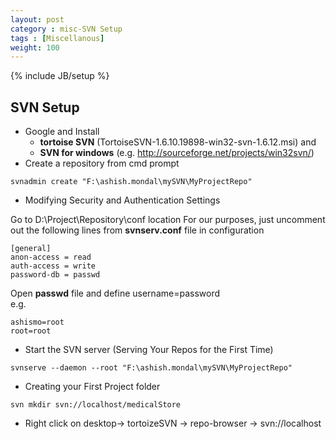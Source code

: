 ```yaml
---
layout: post
category : misc-SVN Setup
tags : [Miscellanous]
weight: 100
---
```

{% include JB/setup %}

## SVN Setup


* Google and Install 
  * **tortoise SVN** (TortoiseSVN-1.6.10.19898-win32-svn-1.6.12.msi) and 
  * **SVN for windows** (e.g. http://sourceforge.net/projects/win32svn/)
* Create a repository from cmd prompt

```
svnadmin create "F:\ashish.mondal\mySVN\MyProjectRepo"
```
* Modifying Security and Authentication Settings
    
Go to D:\Project\Repository\conf location
	For our purposes, just uncomment out the following lines from **svnserv.conf** file in configuration

```
[general]
anon-access = read
auth-access = write
password-db = passwd

```

Open **passwd** file and define username=password  
e.g.  

	
```
ashismo=root
root=root  
```
 
 
* Start the SVN server (Serving Your Repos for the First Time)

```
svnserve --daemon --root "F:\ashish.mondal\mySVN\MyProjectRepo"  
```


* Creating your First Project folder

```
svn mkdir svn://localhost/medicalStore  
```


* Right click on desktop-> tortoizeSVN -> repo-browser -> svn://localhost
